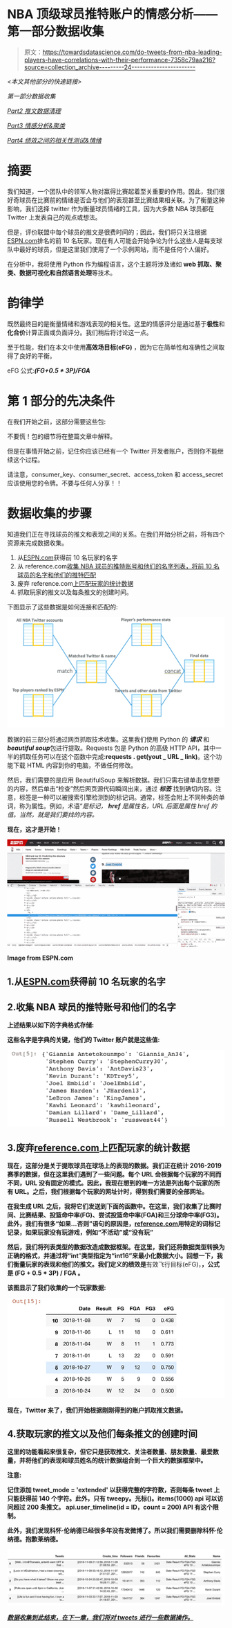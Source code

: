 # NBA 顶级球员推特账户的情感分析——第一部分数据收集

> 原文：<https://towardsdatascience.com/do-tweets-from-nba-leading-players-have-correlations-with-their-performance-7358c79aa216?source=collection_archive---------24----------------------->

*<本文其他部分的快速链接>*

*第一部分数据收集*

[*Part2 推文数据清理*](/sentiment-analysis-on-nba-top-players-twitter-account-part2-tweets-data-cleaning-aa2cf99519b3)

[*Part3 情感分析&聚类*](/sentiment-analysis-on-nba-top-players-twitter-account-part3-sentiment-analysis-clustering-5e5dcd4d690f)

[*Part4 绩效之间的相关性测试&情绪*](/sentiment-analysis-on-nba-top-players-twitter-account-part4-correlation-tests-between-f9bdbe224779)

# 摘要

我们知道，一个团队中的领军人物对赢得比赛起着至关重要的作用。因此，我们很好奇球员在比赛前的情绪是否会与他们的表现甚至比赛结果相关联。为了衡量这种影响，我们选择 twitter 作为衡量球员情绪的工具，因为大多数 NBA 球员都在 Twitter 上发表自己的观点或想法。

但是，评价联盟中每个球员的推文是很费时间的；因此，我们将只关注根据[ESPN.com](http://www.espn.com/nba/story/_/id/24668720/nbarank-2018-19-1-10-best-players-season)排名的前 10 名玩家。现在有人可能会开始争论为什么这些人是每支球队中最好的球员，但是这里我们使用了一个示例网站，而不是任何个人偏好。

在分析中，我将使用 Python 作为编程语言，这个主题将涉及诸如 **web 抓取、聚类、数据可视化和自然语言处理**等技术。

# 韵律学

既然最终目的是衡量情绪和游戏表现的相关性。这里的情感评分是通过基于**极性**和**化合价**计算正面或负面评分。我们稍后将讨论这一点。

至于性能，我们在本文中使用**高效场目标(eFG)** ，因为它在简单性和准确性之间取得了良好的平衡。

eFG 公式:***(FG+0.5 * 3P)/FGA***

# 第 1 部分的先决条件

在我们开始之前，这部分需要这些包:

不要慌！包的细节将在整篇文章中解释。

但是在事情开始之前，记住你应该已经有一个 Twitter 开发者账户，否则你不能继续这个过程。

请注意，consumer_key、consumer_secret、access_token 和 access_secret 应该使用您的令牌。不要与任何人分享！！

# 数据收集的步骤

知道我们正在寻找球员的推文和表现之间的关系。在我们开始分析之前，将有四个资源来完成数据收集。

1.  从[ESPN.com](http://www.espn.com/nba/story/_/id/24668720/nbarank-2018-19-1-10-best-players-season)获得前 10 名玩家的名字
2.  从 reference.com[收集 NBA 球员的推特账号和他们的名字列表，将前 10 名球员的名字和他们的推特匹配](https://www.basketball-reference.com/)
3.  废弃 reference.com[上匹配玩家的统计数据](https://www.basketball-reference.com/)
4.  抓取玩家的推文以及每条推文的创建时间。

下图显示了这些数据是如何连接和匹配的:

![](img/5d45ac5b0bc72609162ecaa13378a1f5.png)

数据的前三部分将通过网页抓取技术收集。这里我们使用 Python 的 ***请求*** 和***beautiful soup***包进行提取。Requests 包是 Python 的高级 HTTP API，其中一半的抓取任务可以在这个函数中完成:**requests . get(yout _ URL _ link)**。这个功能下载 HTML 内容到你的电脑，不做任何修改。

然后，我们需要的是应用 BeautifulSoup 来解析数据。我们只需右键单击您想要的内容，然后单击“检查”然后网页源代码瞬间出来，通过 ***标签*** 找到确切内容。注意，标签是一种可以被搜索引擎检测到的标记词。通常，标签会附上不同种类的单词，称为属性。例如，术语“*是标记， ***href*** 是属性名，URL 后面是属性 href 的值。当然，*就是我们要找的内容。**

**现在，这才是开始！**

**![](img/f7044209359c4c46c2c7b5731294520f.png)**

**Image from ESPN.com**

## **1.从[ESPN.com](http://www.espn.com/nba/story/_/id/24668720/nbarank-2018-19-1-10-best-players-season)获得前 10 名玩家的名字**

## **2.收集 NBA 球员的推特账号和他们的名字**

**上述结果以如下的字典格式存储:**

**这些名字是字典的关键，他们的 Twitter 账户就是这些值:**

**![](img/da3cd21f7ad3e207d7b9034679c71158.png)**

## **3.废弃[reference.com](https://www.basketball-reference.com/)上匹配玩家的统计数据**

**现在，这部分是关于提取球员在球场上的表现的数据。我们正在统计 2016-2019 赛季的数据，但在这里我们遇到了一些问题。每个 URL 会根据每个玩家的不同而不同，URL 没有固定的模式。因此，我现在想到的唯一方法是列出每个玩家的所有 URL。之后，我们根据每个玩家的网址计时，得到我们需要的全部网址。**

**在我生成 URL 之后，我将它们发送到下面的函数中。在这里，我们收集了比赛时间、比赛结果、投篮命中率(FG)、尝试投篮命中率(FGA)和三分球命中率(FG3)。此外，我们有很多“如果…否则”语句的原因是，[reference.com](https://www.basketball-reference.com/)用特定的词标记记录，如果玩家没有玩游戏，例如“不活动”或“没有玩”**

**然后，我们将列表类型的数据改造成数据框架。在这里，我们还将数据类型转换为正确的格式，并通过将“int**”**类型指定为“int16”来最小化数据大小。回想一下，我们衡量玩家的表现和他们的推文。我们定义的绩效是**有效飞行目标(eFG)，**，公式是 **(FG + 0.5 * 3P) / FGA** 。**

**该图显示了我们收集的一个玩家数据:**

**![](img/1b8692a80fd9be9cb56e31bd053bc789.png)**

**现在，Twitter 来了，我们开始根据刚刚得到的账户抓取推文数据。**

## **4.获取玩家的推文以及他们每条推文的创建时间**

**这里的功能看起来很复杂，但它只是获取推文、关注者数量、朋友数量、最爱数量，并将他们的表现和球员姓名的统计数据组合到一个巨大的数据框架中。**

**注意:**

**记住添加 **tweet_mode = 'extended'** 以获得完整的字符数，否则每条 tweet 上只能获得前 **140 个字符**。此外，只有 **tweepy。光标()。items(1000)** api 可以访问超过 200 条推文。 **api.user_timeline(id = ID，count = 200)** API 有这个限制。**

**此外，我们发现科怀·伦纳德已经很多年没有发微博了。所以我们需要删除科怀·伦纳德。抱歉莱纳德。**

**![](img/ad7ca7b3f79f9795692d6d5b4509dfe1.png)**

**[***数据收集到此结束，在下一章，我们将对 tweets 进行一些数据操作。***](/sentiment-analysis-on-nba-top-players-twitter-account-part2-tweets-data-cleaning-aa2cf99519b3)**